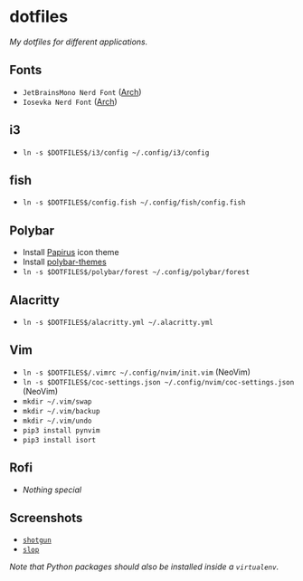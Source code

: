 # dotfiles
_My dotfiles for different applications._

## Fonts
- `JetBrainsMono Nerd Font` ([Arch](https://aur.archlinux.org/packages/nerd-fonts-jetbrains-mono/))
- `Iosevka Nerd Font` ([Arch](https://aur.archlinux.org/packages/nerd-fonts-iosevka/))

## i3
- `ln -s $DOTFILES$/i3/config ~/.config/i3/config`

## fish
- `ln -s $DOTFILES$/config.fish ~/.config/fish/config.fish`

## Polybar
- Install [Papirus](https://github.com/PapirusDevelopmentTeam/papirus-icon-theme) icon theme
- Install [polybar-themes](https://github.com/adi1090x/polybar-themes)
- `ln -s $DOTFILES$/polybar/forest ~/.config/polybar/forest`

## Alacritty
- `ln -s $DOTFILES$/alacritty.yml ~/.alacritty.yml`

## Vim
- `ln -s $DOTFILES$/.vimrc ~/.config/nvim/init.vim` (NeoVim)
- `ln -s $DOTFILES$/coc-settings.json ~/.config/nvim/coc-settings.json` (NeoVim)
- `mkdir ~/.vim/swap`
- `mkdir ~/.vim/backup`
- `mkdir ~/.vim/undo`
- `pip3 install pynvim`
- `pip3 install isort`

## Rofi
- _Nothing special_

## Screenshots
- [`shotgun`](https://github.com/neXromancers/shotgun)
- [`slop`](https://github.com/naelstrof/slop)

_Note that Python packages should also be installed inside a `virtualenv`._
